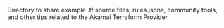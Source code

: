 Directory to share example .tf source files, rules.jsons, community tools, and other tips related to the Akamai Terraform Provider
